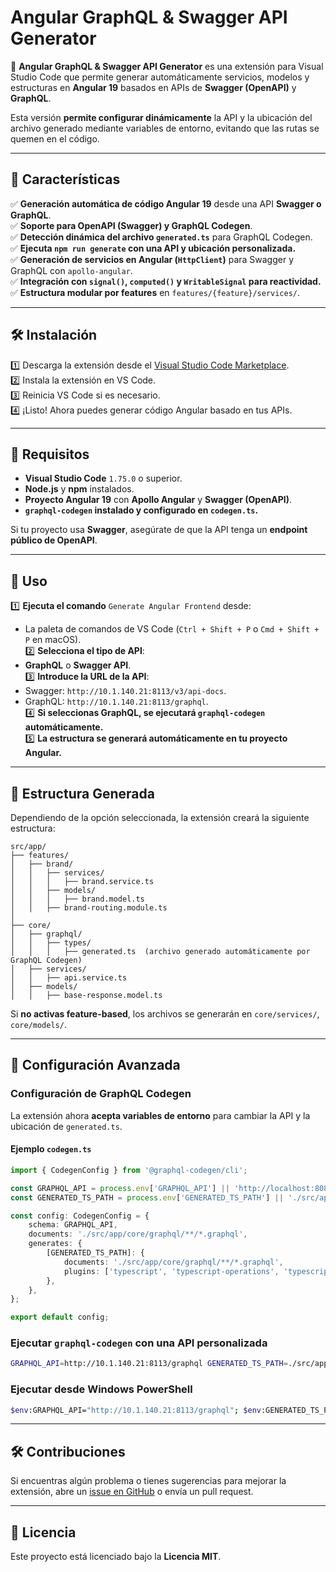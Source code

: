 # Angular GraphQL & Swagger API Generator

🚀 **Angular GraphQL & Swagger API Generator** es una extensión para Visual Studio Code que permite generar automáticamente servicios, modelos y estructuras en **Angular 19** basados en APIs de **Swagger (OpenAPI)** y **GraphQL**.

Esta versión **permite configurar dinámicamente** la API y la ubicación del archivo generado mediante variables de entorno, evitando que las rutas se quemen en el código.

---

## 📌 Características

✅ **Generación automática de código Angular 19** desde una API **Swagger o GraphQL**.  
✅ **Soporte para OpenAPI (Swagger) y GraphQL Codegen**.  
✅ **Detección dinámica del archivo `generated.ts`** para GraphQL Codegen.  
✅ **Ejecuta `npm run generate` con una API y ubicación personalizada.**  
✅ **Generación de servicios en Angular (`HttpClient`)** para Swagger y GraphQL con `apollo-angular`.  
✅ **Integración con `signal()`, `computed()` y `WritableSignal` para reactividad.**  
✅ **Estructura modular por features** en `features/{feature}/services/`.

---

## 🛠 Instalación

1️⃣ Descarga la extensión desde el [Visual Studio Code Marketplace](https://marketplace.visualstudio.com/).  
2️⃣ Instala la extensión en VS Code.  
3️⃣ Reinicia VS Code si es necesario.  
4️⃣ ¡Listo! Ahora puedes generar código Angular basado en tus APIs.

---

## 📌 Requisitos

- **Visual Studio Code** `1.75.0` o superior.  
- **Node.js** y **npm** instalados.  
- **Proyecto Angular 19** con **Apollo Angular** y **Swagger (OpenAPI)**.  
- **`graphql-codegen` instalado y configurado en `codegen.ts`.**  

Si tu proyecto usa **Swagger**, asegúrate de que la API tenga un **endpoint público de OpenAPI**.

---

## 📖 Uso

1️⃣ **Ejecuta el comando** `Generate Angular Frontend` desde:  

- La paleta de comandos de VS Code (`Ctrl + Shift + P` o `Cmd + Shift + P` en macOS).  
2️⃣ **Selecciona el tipo de API**:  
- **GraphQL** o **Swagger API**.  
3️⃣ **Introduce la URL de la API**:  
- Swagger: `http://10.1.140.21:8113/v3/api-docs`.  
- GraphQL: `http://10.1.140.21:8113/graphql`.  
4️⃣ **Si seleccionas GraphQL, se ejecutará `graphql-codegen` automáticamente.**  
5️⃣ **La estructura se generará automáticamente en tu proyecto Angular.**

---

## 📂 Estructura Generada

Dependiendo de la opción seleccionada, la extensión creará la siguiente estructura:

```text
src/app/
├── features/
│   ├── brand/
│   │   ├── services/
│   │   │   ├── brand.service.ts
│   │   ├── models/
│   │   │   ├── brand.model.ts
│   │   ├── brand-routing.module.ts
│
├── core/
│   ├── graphql/
│   │   ├── types/
│   │   │   ├── generated.ts  (archivo generado automáticamente por GraphQL Codegen)
│   ├── services/
│   │   ├── api.service.ts
│   ├── models/
│   │   ├── base-response.model.ts
```

Si **no activas feature-based**, los archivos se generarán en `core/services/`, `core/models/`.

---

## 🔧 Configuración Avanzada

### **Configuración de GraphQL Codegen**

La extensión ahora **acepta variables de entorno** para cambiar la API y la ubicación de `generated.ts`.

#### **Ejemplo `codegen.ts`**

```typescript
import { CodegenConfig } from '@graphql-codegen/cli';

const GRAPHQL_API = process.env['GRAPHQL_API'] || 'http://localhost:8080/graphql';
const GENERATED_TS_PATH = process.env['GENERATED_TS_PATH'] || './src/app/core/graphql/types/generated.ts';

const config: CodegenConfig = {
    schema: GRAPHQL_API,
    documents: './src/app/core/graphql/**/*.graphql',
    generates: {
        [GENERATED_TS_PATH]: {
            documents: './src/app/core/graphql/**/*.graphql',
            plugins: ['typescript', 'typescript-operations', 'typescript-apollo-angular'],
        },
    },
};

export default config;
```

### **Ejecutar `graphql-codegen` con una API personalizada**

```sh
GRAPHQL_API=http://10.1.140.21:8113/graphql GENERATED_TS_PATH=./src/app/graphql/types/generated.ts npm run generate
```

### **Ejecutar desde Windows PowerShell**

```sh
$env:GRAPHQL_API="http://10.1.140.21:8113/graphql"; $env:GENERATED_TS_PATH="./src/app/graphql/types/generated.ts"; npm run generate
```

---

## 🛠 Contribuciones

Si encuentras algún problema o tienes sugerencias para mejorar la extensión, abre un [issue en GitHub](https://github.com/nick130920/angular-generator/issues) o envía un pull request.

---

## 📜 Licencia

Este proyecto está licenciado bajo la **Licencia MIT**.
